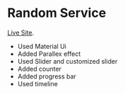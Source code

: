 # Random Service

[Live Site](https://random-service.netlify.app/).

- Used Material Ui
- Added Parallex effect
- Used Slider and customized slider
- Added counter
- Added progress bar
- Used timeline 

